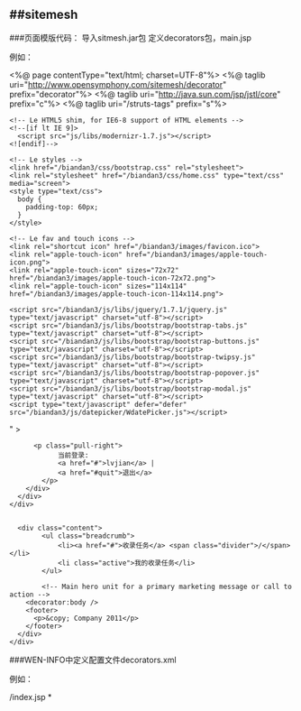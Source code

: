 ##sitemesh	
---

###页面模版代码： 导入sitmesh.jar包   定义decorators包，main.jsp


例如：	

<%@ page contentType="text/html; charset=UTF-8"%>
<%@ taglib uri="http://www.opensymphony.com/sitemesh/decorator" prefix="decorator"%> 
<%@ taglib uri="http://java.sun.com/jsp/jstl/core" prefix="c"%>
<%@ taglib uri="/struts-tags" prefix="s"%>

<!DOCTYPE html>
<html>
  <head>
    <meta charset="utf-8">
    <title><decorator:title default="装饰器页面..." /></title>
    <meta name="description" content="">
    <meta name="author" content="">
	<meta http-equiv="pragma" content="no-cache">
	<meta http-equiv="cache-control" content="no-cache">
	<meta http-equiv="expires" content="0">    

    <!-- Le HTML5 shim, for IE6-8 support of HTML elements -->
    <!--[if lt IE 9]>
      <script src="js/libs/modernizr-1.7.js"></script>
    <![endif]-->

    <!-- Le styles -->
    <link href="/biandan3/css/bootstrap.css" rel="stylesheet">
	<link rel="stylesheet" href="/biandan3/css/home.css" type="text/css" media="screen">
    <style type="text/css">
      body {
        padding-top: 60px;
      }
    </style>

    <!-- Le fav and touch icons -->
    <link rel="shortcut icon" href="/biandan3/images/favicon.ico">
    <link rel="apple-touch-icon" href="/biandan3/images/apple-touch-icon.png">
    <link rel="apple-touch-icon" sizes="72x72" href="/biandan3/images/apple-touch-icon-72x72.png">
    <link rel="apple-touch-icon" sizes="114x114" href="/biandan3/images/apple-touch-icon-114x114.png">

	<script src="/biandan3/js/libs/jquery/1.7.1/jquery.js" type="text/javascript" charset="utf-8"></script>
	<script src="/biandan3/js/libs/bootstrap/bootstrap-tabs.js" type="text/javascript" charset="utf-8"></script>
	<script src="/biandan3/js/libs/bootstrap/bootstrap-buttons.js" type="text/javascript" charset="utf-8"></script>
	<script src="/biandan3/js/libs/bootstrap/bootstrap-twipsy.js" type="text/javascript" charset="utf-8"></script>
	<script src="/biandan3/js/libs/bootstrap/bootstrap-popover.js" type="text/javascript" charset="utf-8"></script>
	<script src="/biandan3/js/libs/bootstrap/bootstrap-modal.js" type="text/javascript" charset="utf-8"></script>
	<script type="text/javascript" defer="defer" src="/biandan3/js/datepicker/WdatePicker.js"></script>
	
  </head>

  <body id="<decorator:getProperty property="body.id" />" >  
  	
          
          <p class="pull-right">
				当前登录: 
				<a href="#">lvjian</a> | 
				<a href="#quit">退出</a>
		  	</p>
        </div>
      </div>
    </div>

    
      <div class="content">
			<ul class="breadcrumb">
				<li><a href="#">收录任务</a> <span class="divider">/</span></li>
				<li class="active">我的收录任务</li>
			</ul>

			<!-- Main hero unit for a primary marketing message or call to action -->		
        <decorator:body />
        <footer>
          <p>&copy; Company 2011</p>
        </footer>
      </div>
    </div>

  </body>
</html>




###WEN-INFO中定义配置文件decorators.xml	

例如：	

	
<decorators defaultdir="/decorators">
	<excludes>
		<pattern>/index.jsp</pattern>
	</excludes>
       <decorator name="main" page="main.jsp">
           <pattern>*</pattern>
       </decorator>
</decorators> 


  
  








